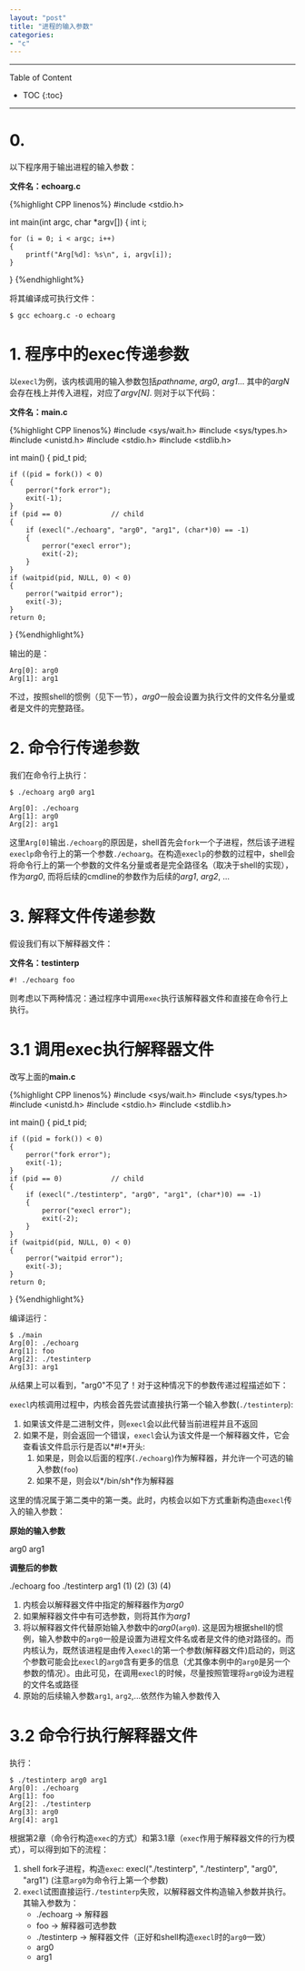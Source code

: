 ```yaml
---
layout: "post"
title: "进程的输入参数"
categories:
- "c"
---
```


<!--more-->

***
Table of Content

* TOC
{:toc}
***

# 0.

以下程序用于输出进程的输入参数：

**文件名：echoarg.c**

{%highlight CPP linenos%}
#include <stdio.h>

int main(int argc, char *argv[])
{
    int i;

    for (i = 0; i < argc; i++)
    {
        printf("Arg[%d]: %s\n", i, argv[i]);
    }
}
{%endhighlight%}

将其编译成可执行文件：

    $ gcc echoarg.c -o echoarg

# 1. 程序中的exec传递参数

以`execl`为例，该内核调用的输入参数包括*pathname*, *arg0*, *arg1*... 其中的*argN*会存在栈上并传入进程，对应了*argv[N]*. 则对于以下代码：

**文件名：main.c**

{%highlight CPP linenos%}
#include <sys/wait.h>
#include <sys/types.h>
#include <unistd.h>
#include <stdio.h>
#include <stdlib.h>

int main()
{
    pid_t pid;

    if ((pid = fork()) < 0)
    {
        perror("fork error");
        exit(-1);
    }
    if (pid == 0)            // child
    {
        if (execl("./echoarg", "arg0", "arg1", (char*)0) == -1)
        {
            perror("execl error");
            exit(-2);
        }
    }
    if (waitpid(pid, NULL, 0) < 0)
    {
        perror("waitpid error");
        exit(-3);
    }
    return 0;
}
{%endhighlight%}

输出的是：

    Arg[0]: arg0
    Arg[1]: arg1

不过，按照shell的惯例（见下一节），*arg0*一般会设置为执行文件的文件名分量或者是文件的完整路径。

# 2. 命令行传递参数

我们在命令行上执行：

    $ ./echoarg arg0 arg1

    Arg[0]: ./echoarg
    Arg[1]: arg0
    Arg[2]: arg1

这里`Arg[0]`输出`./echoarg`的原因是，shell首先会`fork`一个子进程，然后该子进程`execlp`命令行上的第一个参数`./echoarg`。在构造`execlp`的参数的过程中，shell会将命令行上的第一个参数的文件名分量或者是完全路径名（取决于shell的实现），作为*arg0*, 而将后续的cmdline的参数作为后续的*arg1*, *arg2*, ...

# 3. 解释文件传递参数

假设我们有以下解释器文件：

**文件名：testinterp**

    #! ./echoarg foo

则考虑以下两种情况：通过程序中调用`exec`执行该解释器文件和直接在命令行上执行。

# 3.1 调用exec执行解释器文件

改写上面的**main.c**

{%highlight CPP linenos%}
#include <sys/wait.h>
#include <sys/types.h>
#include <unistd.h>
#include <stdio.h>
#include <stdlib.h>

int main()
{
    pid_t pid;

    if ((pid = fork()) < 0)
    {
        perror("fork error");
        exit(-1);
    }
    if (pid == 0)            // child
    {
        if (execl("./testinterp", "arg0", "arg1", (char*)0) == -1)
        {
            perror("execl error");
            exit(-2);
        }
    }
    if (waitpid(pid, NULL, 0) < 0)
    {
        perror("waitpid error");
        exit(-3);
    }
    return 0;
}
{%endhighlight%}

编译运行：

    $ ./main
    Arg[0]: ./echoarg
    Arg[1]: foo
    Arg[2]: ./testinterp
    Arg[3]: arg1

从结果上可以看到，"arg0"不见了！对于这种情况下的参数传递过程描述如下：

`execl`内核调用过程中，内核会首先尝试直接执行第一个输入参数(`./testinterp`):
    
1. 如果该文件是二进制文件，则`execl`会以此代替当前进程并且不返回
2. 如果不是，则会返回一个错误，`execl`会认为该文件是一个解释器文件，它会查看该文件启示行是否以*#!*开头:
    1. 如果是，则会以后面的程序(`./echoarg`)作为解释器，并允许一个可选的输入参数(`foo`)
    2. 如果不是，则会以*/bin/sh*作为解释器

这里的情况属于第二类中的第一类。此时，内核会以如下方式重新构造由`execl`传入的输入参数：

**原始的输入参数**

arg0  arg1

**调整后的参数**

./echoarg  foo  ./testinterp  arg1
(1)        (2)  (3)           (4)

1. 内核会以解释器文件中指定的解释器作为*arg0*
2. 如果解释器文件中有可选参数，则将其作为*arg1*
3. 将以解释器文件代替原始输入参数中的*arg0*(`arg0`). 这是因为根据shell的惯例，输入参数中的`arg0`一般是设置为进程文件名或者是文件的绝对路径的。而内核认为，既然该进程是由传入`execl`的第一个参数(解释器文件)启动的，则这个参数可能会比`execl`的`arg0`含有更多的信息（尤其像本例中的`arg0`是另一个参数的情况）。由此可见，在调用`execl`的时候，尽量按照管理将`arg0`设为进程的文件名或路径
4. 原始的后续输入参数`arg1`, `arg2`,...依然作为输入参数传入

# 3.2 命令行执行解释器文件

执行：

    $ ./testinterp arg0 arg1
    Arg[0]: ./echoarg
    Arg[1]: foo
    Arg[2]: ./testinterp
    Arg[3]: arg0
    Arg[4]: arg1

根据第2章（命令行构造`exec`的方式）和第3.1章（`exec`作用于解释器文件的行为模式），可以得到如下的流程：

1. shell fork子进程，构造`exec`: execl("./testinterp", "./testinterp", "arg0", "arg1")  (注意`arg0`为命令行上第一个参数)
2. `execl`试图直接运行`./testinterp`失败，以解释器文件构造输入参数并执行。其输入参数为：
    * ./echoarg         -> 解释器
    * foo               -> 解释器可选参数
    * ./testinterp      -> 解释器文件（正好和shell构造`execl`时的`arg0`一致）
    * arg0
    * arg1

